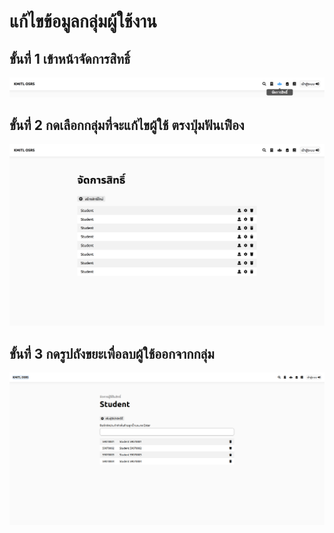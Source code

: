 # แก้ไขข้อมูลกลุ่มผู้ใช้งาน

## ขั้นที่ 1 เข้าหน้าจัดการสิทธิ์
![](../../img/navigation-bar/permission-button.png)

## ขั้นที่ 2 กดเลือกกลุ่มที่จะแก้ไขผู้ใช้ ตรงปุ่มฟันเฟือง
![](../../img/manage-role-permission/overall.png)

## ขั้นที่ 3 กดรูปถังขยะเพื่อลบผู้ใช้ออกจากกลุ่ม
![](../../img/manage-role-permission/user-group.png)
